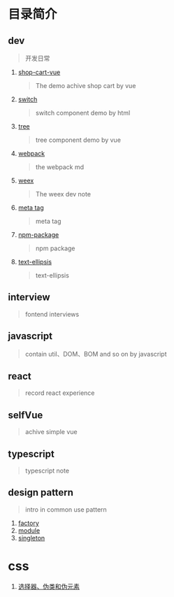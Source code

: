 # 目录简介

## dev

> 开发日常

1. [shop-cart-vue](./dev/shop-cart-vue)
   > The demo achive shop cart by vue
2. [switch](./dev/switch)
   > switch component demo by html
3. [tree](./dev/tree)
   > tree component demo by vue
4. [webpack](./dev/webpack)
   > the webpack md
5. [weex](./dev/weex)
   > The weex dev note
6. [meta tag](./dev/meta-tag.md)
   > meta tag
7. [npm-package](./dev/npm-package.md)
   > npm package
8. [text-ellipsis](./dev/text-ellipsis.md)
   > text-ellipsis

## interview

> fontend interviews

## javascript

> contain util、DOM、BOM and so on by javascript

## react

> record react experience

## selfVue

> achive simple vue

## typescript

> typescript note

## design pattern

> intro in common use pattern

1. [factory](./DesignPattern/factory.html)
2. [module](./DesignPattern/module.html)
3. [singleton](./DesignPattern/singleton.html)

# css

1. [选择器、伪类和伪元素](./css/css-190408.md)

